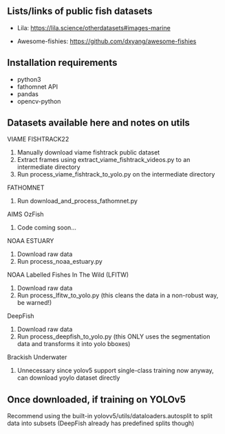 ## Lists/links of public fish datasets
- Lila: https://lila.science/otherdatasets#images-marine

- Awesome-fishies: https://github.com/dxyang/awesome-fishies

## Installation requirements
- python3
- fathomnet API
- pandas
- opencv-python

## Datasets available here and notes on utils
VIAME FISHTRACK22
1. Manually download viame fishtrack public dataset
2. Extract frames using extract_viame_fishtrack_videos.py to an intermediate directory
3. Run process_viame_fishtrack_to_yolo.py on the intermediate directory

FATHOMNET
1. Run download_and_process_fathomnet.py

AIMS OzFish
1. Code coming soon...

NOAA ESTUARY
1. Download raw data
2. Run process_noaa_estuary.py

NOAA Labelled Fishes In The Wild (LFITW)
1. Download raw data
2. Run process_lfitw_to_yolo.py (this cleans the data in a non-robust way, be warned!)

DeepFish
1. Download raw data
2. Run process_deepfish_to_yolo.py (this ONLY uses the segmentation data and transforms it into yolo bboxes)

Brackish Underwater
1. Unnecessary since yolov5 support single-class training now anyway, can download yoylo dataset directly

## Once downloaded, if training on YOLOv5
Recommend using the built-in yolovv5/utils/dataloaders.autosplit to split data into subsets (DeepFish already has predefined splits though)